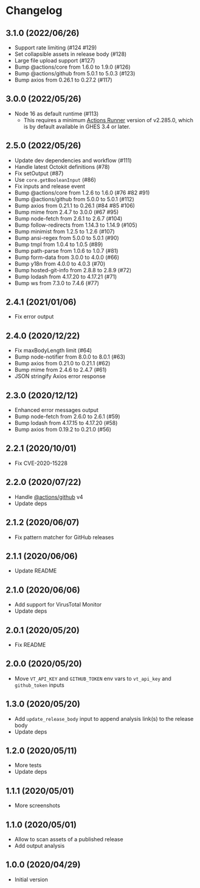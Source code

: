 # Changelog

## 3.1.0 (2022/06/26)

* Support rate limiting (#124 #129)
* Set collapsible assets in release body (#128)
* Large file upload support (#127)
* Bump @actions/core from 1.6.0 to 1.9.0 (#126)
* Bump @actions/github from 5.0.1 to 5.0.3 (#123)
* Bump axios from 0.26.1 to 0.27.2 (#117)

## 3.0.0 (2022/05/26)

* Node 16 as default runtime (#113)
  * This requires a minimum [Actions Runner](https://github.com/actions/runner/releases/tag/v2.285.0) version of v2.285.0, which is by default available in GHES 3.4 or later.

## 2.5.0 (2022/05/26)

* Update dev dependencies and workflow (#111)
* Handle latest Octokit definitions (#78)
* Fix setOutput (#87)
* Use `core.getBooleanInput` (#86)
* Fix inputs and release event
* Bump @actions/core from 1.2.6 to 1.6.0 (#76 #82 #91)
* Bump @actions/github from 5.0.0 to 5.0.1 (#112)
* Bump axios from 0.21.1 to 0.26.1 (#84 #85 #106)
* Bump mime from 2.4.7 to 3.0.0 (#67 #95)
* Bump node-fetch from 2.6.1 to 2.6.7 (#104)
* Bump follow-redirects from 1.14.3 to 1.14.9 (#105)
* Bump minimist from 1.2.5 to 1.2.6 (#107)
* Bump ansi-regex from 5.0.0 to 5.0.1 (#90)
* Bump tmpl from 1.0.4 to 1.0.5 (#89)
* Bump path-parse from 1.0.6 to 1.0.7 (#81)
* Bump form-data from 3.0.0 to 4.0.0 (#66)
* Bump y18n from 4.0.0 to 4.0.3 (#70)
* Bump hosted-git-info from 2.8.8 to 2.8.9 (#72)
* Bump lodash from 4.17.20 to 4.17.21 (#71)
* Bump ws from 7.3.0 to 7.4.6 (#77)

## 2.4.1 (2021/01/06)

* Fix error output

## 2.4.0 (2020/12/22)

* Fix maxBodyLength limit (#64)
* Bump node-notifier from 8.0.0 to 8.0.1 (#63)
* Bump axios from 0.21.0 to 0.21.1 (#62)
* Bump mime from 2.4.6 to 2.4.7 (#61)
* JSON stringify Axios error response

## 2.3.0 (2020/12/12)

* Enhanced error messages output
* Bump node-fetch from 2.6.0 to 2.6.1 (#59)
* Bump lodash from 4.17.15 to 4.17.20 (#58)
* Bump axios from 0.19.2 to 0.21.0 (#56)

## 2.2.1 (2020/10/01)

* Fix CVE-2020-15228

## 2.2.0 (2020/07/22)

* Handle [@actions/github](https://github.com/actions/toolkit/tree/main/packages/github) v4
* Update deps

## 2.1.2 (2020/06/07)

* Fix pattern matcher for GitHub releases

## 2.1.1 (2020/06/06)

* Update README

## 2.1.0 (2020/06/06)

* Add support for VirusTotal Monitor
* Update deps

## 2.0.1 (2020/05/20)

* Fix README

## 2.0.0 (2020/05/20)

* Move `VT_API_KEY` and `GITHUB_TOKEN` env vars to `vt_api_key` and `github_token` inputs

## 1.3.0 (2020/05/20)

* Add `update_release_body` input to append analysis link(s) to the release body
* Update deps

## 1.2.0 (2020/05/11)

* More tests
* Update deps

## 1.1.1 (2020/05/01)

* More screenshots

## 1.1.0 (2020/05/01)

* Allow to scan assets of a published release
* Add output analysis

## 1.0.0 (2020/04/29)

* Initial version

